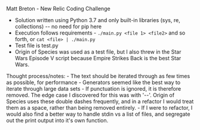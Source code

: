 Matt Breton - New Relic Coding Challenge

- Solution written using Python 3.7 and only built-in libraries (sys, re, collections) -- no need for pip here
- Execution follows requirements - `./main.py <file 1> <file2>` and so forth, or `cat <file> | ./main.py`
- Test file is test.py
- Origin of Species was used as a test file, but I also threw in the Star Wars Episode V script because Empire Strikes Back is the best Star Wars.


Thought process/notes:
	- The text should be iterated through as few times as possible, for performance
	- Generators seemed like the best way to iterate through large data sets
	- If punctuation is ignored, it is therefore removed. The edge case I discovered for this was with '--'. Origin of Species uses these double dashes frequently, and in a refactor I would treat them as a space, rather than being removed entirely.
	- If I were to refactor, I would also find a better way to handle stdin vs a list of files, and segregate out the print output into it's own function.
